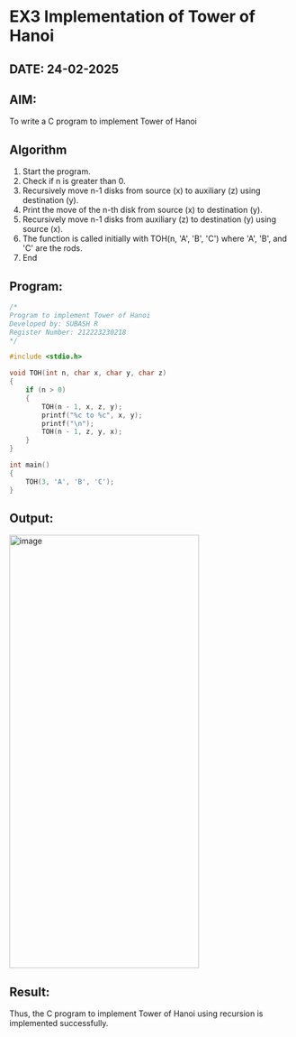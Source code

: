 # EX3 Implementation of Tower of Hanoi
## DATE: 24-02-2025
## AIM:
To write a C program to implement Tower of Hanoi

## Algorithm
1. Start the program.
2. Check if n is greater than 0.
3. Recursively move n-1 disks from source (x) to auxiliary (z) using destination (y).
4. Print the move of the n-th disk from source (x) to destination (y).
5. Recursively move n-1 disks from auxiliary (z) to destination (y) using source (x).
6. The function is called initially with TOH(n, 'A', 'B', 'C') where 'A', 'B', and 'C' are the rods.
7. End   

## Program:
```c
/*
Program to implement Tower of Hanoi
Developed by: SUBASH R
Register Number: 212223230218 
*/

#include <stdio.h>

void TOH(int n, char x, char y, char z)
{
    if (n > 0)
    {
        TOH(n - 1, x, z, y);
        printf("%c to %c", x, y);
        printf("\n");
        TOH(n - 1, z, y, x);
    }
}

int main()
{
    TOH(3, 'A', 'B', 'C');
}
```

## Output:
<img width="337" height="768" alt="image" src="https://github.com/user-attachments/assets/4b66ece5-e7c8-4acc-a401-db2133bcbb0e" />



## Result:
Thus, the C program to implement Tower of Hanoi using recursion is implemented successfully.
